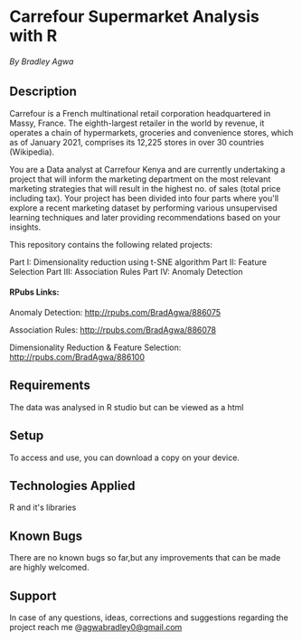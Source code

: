 # Carrefour Supermarket Analysis with R
###### By Bradley Agwa

## Description
Carrefour is a French multinational retail corporation headquartered in Massy, France. The eighth-largest retailer in the world by revenue, it operates a chain of hypermarkets, groceries and convenience stores, which as of January 2021, comprises its 12,225 stores in over 30 countries (Wikipedia).

You are a Data analyst at Carrefour Kenya and are currently undertaking a project that will inform the marketing department on the most relevant marketing strategies that will result in the highest no. of sales (total price including tax). Your project has been divided into four parts where you'll explore a recent marketing dataset by performing various unsupervised learning techniques and later providing recommendations based on your insights.

This repository contains the following related projects:

Part I: Dimensionality reduction using t-SNE algorithm
Part II: Feature Selection
Part III: Association Rules
Part IV: Anomaly Detection

#### RPubs Links: 
Anomaly Detection: http://rpubs.com/BradAgwa/886075

Association Rules: http://rpubs.com/BradAgwa/886078

Dimensionality Reduction & Feature Selection: http://rpubs.com/BradAgwa/886100

## Requirements
The data was analysed in R studio but can be viewed as a html

## Setup 
To access and use, you can download a copy on your device.

## Technologies Applied
R and it's libraries

## Known Bugs
There are no known bugs so far,but any improvements that can be made are highly welcomed.

## Support 
In case of any questions, ideas, corrections and suggestions regarding the project reach me @agwabradley0@gmail.com
